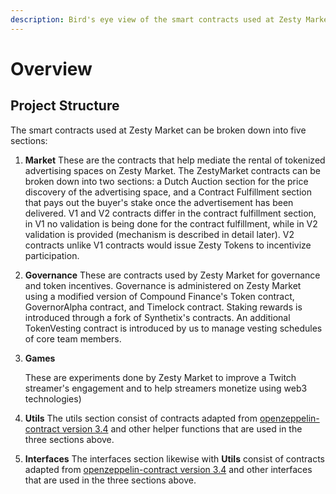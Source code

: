 ```yaml
---
description: Bird's eye view of the smart contracts used at Zesty Market
---
```


# Overview

## Project Structure

The smart contracts used at Zesty Market can be broken down into five sections:

1. **Market** These are the contracts that help mediate the rental of tokenized advertising spaces on Zesty Market. The ZestyMarket contracts can be broken down into two sections: a Dutch Auction section for the price discovery of the advertising space, and a Contract Fulfillment section that pays out the buyer's stake once the advertisement has been delivered.   V1 and V2 contracts differ in the contract fulfillment section, in V1 no validation is being done for the contract fulfillment, while in V2 validation is provided \(mechanism is described in detail later\). V2 contracts unlike V1 contracts would issue Zesty Tokens to incentivize participation. 
2. **Governance** These are contracts used by Zesty Market for governance and token incentives. Governance is administered on Zesty Market using a modified version of Compound Finance's Token contract, GovernorAlpha contract, and Timelock contract. Staking rewards is introduced through a fork of Synthetix's contracts. An additional TokenVesting contract is introduced by us to manage vesting schedules of core team members.  
3. **Games**

   These are experiments done by Zesty Market to improve a Twitch streamer's engagement and to help streamers monetize using web3 technologies\)

4. **Utils** The utils section consist of contracts adapted from [openzeppelin-contract version 3.4](https://github.com/OpenZeppelin/openzeppelin-contracts/tree/release-v3.4/contracts) and other helper functions that are used in the three sections above.
5. **Interfaces** The interfaces section likewise with **Utils** consist of contracts adapted from [openzeppelin-contract version 3.4](https://github.com/OpenZeppelin/openzeppelin-contracts/tree/release-v3.4/contracts) and other interfaces that are used in the three sections above.

